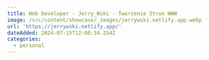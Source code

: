 ```yaml
---
title: Web Developer - Jerry_Wski - Tworzenie Stron WWW
image: /src/content/showcase/_images/jerrywski.netlify.app.webp
url: 'https://jerrywski.netlify.app/'
dateAdded: 2024-07-15T12:08:34.254Z
categories:
  - personal
---
```


